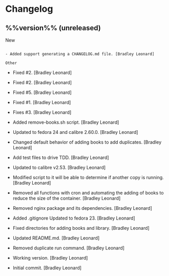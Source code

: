 Changelog
=========

%%version%% (unreleased)
------------------------

New
~~~

- Added support generating a CHANGELOG.md file. [Bradley Leonard]

Other
~~~~~

- Fixed #2. [Bradley Leonard]

- Fixed #2. [Bradley Leonard]

- Fixed #5. [Bradley Leonard]

- Fixed #1. [Bradley Leonard]

- Fixes #3. [Bradley Leonard]

- Added remove-books.sh script. [Bradley Leonard]

- Updated to fedora 24 and calibre 2.60.0. [Bradley Leonard]

- Changed default behavior of adding books to add duplicates. [Bradley
  Leonard]

- Add test files to drive TDD. [Bradley Leonard]

- Updated to calibre v2.53. [Bradley Leonard]

- Modified script to it will be able to determine if another copy is
  running. [Bradley Leonard]

- Removed all functions with cron and automating the adding of books to
  reduce the size of the container. [Bradley Leonard]

- Removed nginx package and its dependencies. [Bradley Leonard]

- Added .gitignore Updated to fedora 23. [Bradley Leonard]

- Fixed directories for adding books and library. [Bradley Leonard]

- Updated README.md. [Bradley Leonard]

- Removed duplicate run command. [Bradley Leonard]

- Working version. [Bradley Leonard]

- Initial commit. [Bradley Leonard]


